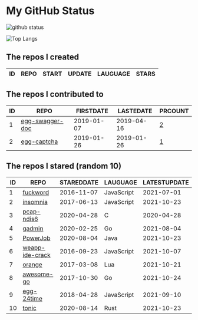 # My GitHub Status

<img src="https://github-readme-stats-1.yihong0618.vercel.app/api?username=jc-lathander&show_icons=true&&&hide_title=true&count_private=true" alt="github status" />

![Top Langs](https://github-readme-stats-1.yihong0618.vercel.app/api/top-langs/?username=jc-lathander&layout=compact)

<!--START_SECTION:my_github-->
## The repos I created
| ID | REPO | START | UPDATE | LAUGUAGE | STARS |
|----|------|-------|--------|----------|-------|

## The repos I contributed to
| ID |                                REPO                                | FIRSTDATE  | LASTEDATE  |                                          PRCOUNT                                           |
|----|--------------------------------------------------------------------|------------|------------|--------------------------------------------------------------------------------------------|
|  1 | [egg-swagger-doc](https://github.com/Yanshijie-EL/egg-swagger-doc) | 2019-01-07 | 2019-04-16 | [2](https://github.com/Yanshijie-EL/egg-swagger-doc/pulls?q=is%3Apr+author%3Ajc-lathander) |
|  2 | [egg-captcha](https://github.com/Raoul1996/egg-captcha)            | 2019-01-26 | 2019-01-26 | [1](https://github.com/Raoul1996/egg-captcha/pulls?q=is%3Apr+author%3Ajc-lathander)        |

## The repos I stared (random 10)
| ID |                              REPO                               | STAREDDATE |  LAUGUAGE  | LATESTUPDATE |
|----|-----------------------------------------------------------------|------------|------------|--------------|
|  1 | [fuckword](https://github.com/NextZeus/fuckword)                | 2016-11-07 | JavaScript | 2021-07-01   |
|  2 | [insomnia](https://github.com/Kong/insomnia)                    | 2017-06-13 | JavaScript | 2021-10-23   |
|  3 | [pcap-ndis6](https://github.com/SageAxcess/pcap-ndis6)          | 2020-04-28 | C          | 2020-04-28   |
|  4 | [gadmin](https://github.com/hailaz/gadmin)                      | 2020-02-25 | Go         | 2021-08-04   |
|  5 | [PowerJob](https://github.com/PowerJob/PowerJob)                | 2020-08-04 | Java       | 2021-10-23   |
|  6 | [weapp-ide-crack](https://github.com/gavinkwoe/weapp-ide-crack) | 2016-09-23 | JavaScript | 2021-10-07   |
|  7 | [orange](https://github.com/orlabs/orange)                      | 2017-03-08 | Lua        | 2021-10-21   |
|  8 | [awesome-go](https://github.com/avelino/awesome-go)             | 2017-10-30 | Go         | 2021-10-24   |
|  9 | [egg-24time](https://github.com/seasonstar/egg-24time)          | 2018-04-28 | JavaScript | 2021-09-10   |
| 10 | [tonic](https://github.com/hyperium/tonic)                      | 2020-08-14 | Rust       | 2021-10-23   |

<!--END_SECTION:my_github-->
